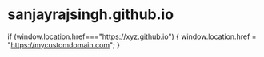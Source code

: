 # sanjayrajsingh.github.io
if (window.location.href==="https://xyz.github.io") {
    window.location.href = "https://mycustomdomain.com"; 
}
